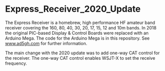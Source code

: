 # Express_Receiver_2020_Update
The Express Receiver is a homebrew, high performance HF amateur band receiver covering the 160, 80, 40, 30, 20, 17, 15, 12 and 10m bands. In 2018 the original PIC-based Display & Control Boards were replaced with an Arduino Mega. The code for the Arduino Mega is in this repository. See www.ad5gh.com for further information.

The main change with the 2020 update was to add one-way CAT control for the receiver. The one-way CAT control enables WSJT-X to set the receive frequency.
